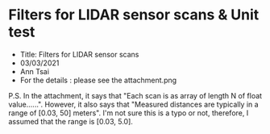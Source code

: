 # Filters for LIDAR sensor scans &amp; Unit test



- Title: Filters for LIDAR sensor scans
- 03/03/2021
- Ann Tsai
- For the details : please see the attachment.png

P.S.
In the attachment, it says that "Each scan is as array of length N of float value......".
However, it also says that "Measured distances are typically in a range of [0.03, 50] meters". 
I'm not sure this is a typo or not, therefore, I assumed that the range is [0.03, 5.0].


